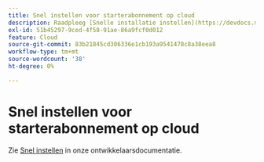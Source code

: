 ```yaml
---
title: Snel instellen voor starterabonnement op cloud
description: Raadpleeg [Snelle installatie instellen](https://devdocs.magento.com/guides/v2.3/cloud/cdn/configure-fastly.html) in de documentatie voor ontwikkelaars.
exl-id: 51b45297-9ced-4f58-91ae-86a9fcf0d012
feature: Cloud
source-git-commit: 83b21845cd306336e1cb193a9541478c8a38eea8
workflow-type: tm+mt
source-wordcount: '38'
ht-degree: 0%

---
```


# Snel instellen voor starterabonnement op cloud

Zie [Snel instellen](https://devdocs.magento.com/guides/v2.3/cloud/cdn/configure-fastly.html) in onze ontwikkelaarsdocumentatie.
